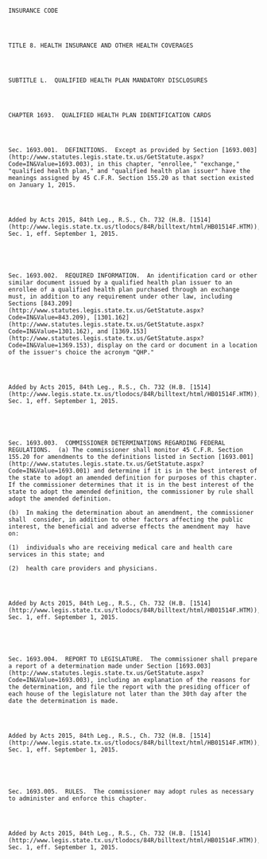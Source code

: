 ﻿
    
    
    	
    					
    
    
    INSURANCE CODE
    
      
    
    
    TITLE 8. HEALTH INSURANCE AND OTHER HEALTH COVERAGES
    
      
    
    
    SUBTITLE L.  QUALIFIED HEALTH PLAN MANDATORY DISCLOSURES
    
      
    
    
    CHAPTER 1693.  QUALIFIED HEALTH PLAN IDENTIFICATION CARDS
    
      
    
    
    Sec. 1693.001.  DEFINITIONS.  Except as provided by Section [1693.003](http://www.statutes.legis.state.tx.us/GetStatute.aspx?Code=IN&Value=1693.003), in this chapter, "enrollee," "exchange," "qualified health plan," and "qualified health plan issuer" have the meanings assigned by 45 C.F.R. Section 155.20 as that section existed on January 1, 2015.
    
    
    
    
    Added by Acts 2015, 84th Leg., R.S., Ch. 732 (H.B. [1514](http://www.legis.state.tx.us/tlodocs/84R/billtext/html/HB01514F.HTM)), Sec. 1, eff. September 1, 2015.
    
    
    
    
    
    Sec. 1693.002.  REQUIRED INFORMATION.  An identification card or other similar document issued by a qualified health plan issuer to an enrollee of a qualified health plan purchased through an exchange must, in addition to any requirement under other law, including Sections [843.209](http://www.statutes.legis.state.tx.us/GetStatute.aspx?Code=IN&Value=843.209), [1301.162](http://www.statutes.legis.state.tx.us/GetStatute.aspx?Code=IN&Value=1301.162), and [1369.153](http://www.statutes.legis.state.tx.us/GetStatute.aspx?Code=IN&Value=1369.153), display on the card or document in a location of the issuer's choice the acronym "QHP."
    
    
    
    
    Added by Acts 2015, 84th Leg., R.S., Ch. 732 (H.B. [1514](http://www.legis.state.tx.us/tlodocs/84R/billtext/html/HB01514F.HTM)), Sec. 1, eff. September 1, 2015.
    
    
    
    
    
    Sec. 1693.003.  COMMISSIONER DETERMINATIONS REGARDING FEDERAL REGULATIONS.  (a) The commissioner shall monitor 45 C.F.R. Section 155.20 for amendments to the definitions listed in Section [1693.001](http://www.statutes.legis.state.tx.us/GetStatute.aspx?Code=IN&Value=1693.001) and determine if it is in the best interest of the state to adopt an amended definition for purposes of this chapter.  If the commissioner determines that it is in the best interest of the state to adopt the amended definition, the commissioner by rule shall adopt the amended definition.
    
    (b)  In making the determination about an amendment, the commissioner shall  consider, in addition to other factors affecting the public interest, the beneficial and adverse effects the amendment may  have on:
    
    (1)  individuals who are receiving medical care and health care services in this state; and
    
    (2)  health care providers and physicians.
    
    
    
    
    Added by Acts 2015, 84th Leg., R.S., Ch. 732 (H.B. [1514](http://www.legis.state.tx.us/tlodocs/84R/billtext/html/HB01514F.HTM)), Sec. 1, eff. September 1, 2015.
    
    
    
    
    
    Sec. 1693.004.  REPORT TO LEGISLATURE.  The commissioner shall prepare a report of a determination made under Section [1693.003](http://www.statutes.legis.state.tx.us/GetStatute.aspx?Code=IN&Value=1693.003), including an explanation of the reasons for the determination, and file the report with the presiding officer of each house of the legislature not later than the 30th day after the date the determination is made. 
    
    
    
    
    Added by Acts 2015, 84th Leg., R.S., Ch. 732 (H.B. [1514](http://www.legis.state.tx.us/tlodocs/84R/billtext/html/HB01514F.HTM)), Sec. 1, eff. September 1, 2015.
    
    
    
    
    
    Sec. 1693.005.  RULES.  The commissioner may adopt rules as necessary to administer and enforce this chapter.
    
    
    
    
    Added by Acts 2015, 84th Leg., R.S., Ch. 732 (H.B. [1514](http://www.legis.state.tx.us/tlodocs/84R/billtext/html/HB01514F.HTM)), Sec. 1, eff. September 1, 2015.
    
    
    
    
    				
